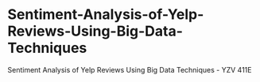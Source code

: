 # Sentiment-Analysis-of-Yelp-Reviews-Using-Big-Data-Techniques
Sentiment Analysis of Yelp Reviews Using Big Data Techniques - YZV 411E
